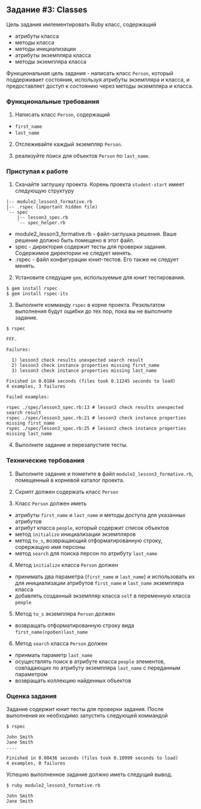 ## Задание #3: Classes

Цель задания имлементировать Ruby класс, содержащий
  - атрибуты класса
  - методы класса
  - методы инициализации
  - атрибуты экземпляра класса
  - методы экземпляра класса

Функциональная цель задания - написать класс `Person`, который поддерживает 
состояния, используя атрибуты экземпляра и класса, и предоставляет доступ к 
состоянию через методы экземпляра и класса.

### Функциональные требования

1. Написать класс `Person`, содержащий 

  - `first_name`
  - `last_name`

2. Отслеживайте каждый экземпляр `Person`.

3. реализуйте поиск для объектов `Person` по `last_name`.

### Приступая к работе

1. Скачайте заглушку проекта. Корень проекта `student-start` имеет следующую структуру

```text
|-- module2_lesson3_formative.rb
|-- .rspec (important hidden file)
`-- spec
    |-- lesson3_spec.rb
    `-- spec_helper.rb
```
  * module2_lesson3_formative.rb - файл-заглушка решения.
  Ваше решение должно быть помещено в этот файл.
  * spec - директория содержит тесты для проверки задания. Содержимое директории не следует менять.
  * .rspec - файл конфигурации юнит-тестов. Его также не следует менять.

2. Установите следущие `gem`, используемые для юнит тестирования.

```shell
$ gem install rspec
$ gem install rspec-its
```

3. Выполните комманду `rspec` в корне проекта. Резкльтатом выполнения будут ощибки до тех пор,
пока вы не выполните задание.

```shell
$ rspec

FFF.

Failures:

  1) lesson3 check results unexpected search result
  2) lesson3 check instance properties missing first_name
  3) lesson3 check instance properties missing last_name

Finished in 0.0184 seconds (files took 0.11245 seconds to load)
4 examples, 3 failures

Failed examples:

rspec ./spec/lesson3_spec.rb:13 # lesson3 check results unexpected search result
rspec ./spec/lesson3_spec.rb:21 # lesson3 check instance properties missing first_name
rspec ./spec/lesson3_spec.rb:25 # lesson3 check instance properties missing last_name
```

4. Выполните задание и перезапустите тесты. 

### Технические тербования

1. Выполните задание и пометите в файл `module2_lesson3_formative.rb`, помещенный 
в корневой каталог проекта. 

2. Скрипт должен содержать класс `Person`

3. Класс `Person` должен иметь

  * атрибуты `first_name` и `last_name` и методы доступа для указанных атрибутов
  * атрибут класса `people`, который содержит список объектов
  * метод `initialize` инициализации экземпляров
  * метод `to_s`, возвращающий отформатированную строку, сорержащую имя персоны
  * метод `search` для поиска персон по атрибуту `last_name`
  
4. Метод `initialize` класса `Person` должен

  * принимать два параметра (`first_name` и `last_name`) и использовать их для 
  инициализации атрибутов `first_name` и `last_name` экземпляра класса
  * добавлять созданный экземпляр класса `self` в переменную класса `people`

5. Метод `to_s` экземпляра `Person` должен

  * возвращать отформатированную строку вида `first_name(пробел)last_name`

6. Метод `search` класса `Person` должен

  * принмать параметр `last_name`
  * осуществлять поиск в атрибуте класса `people` элементов, совпадающих по атрибуту экземпляра `last_name` с переданным параметром
  * возвращать коллекцию найденных объектов

### Оценка задания

Задание содержит юнит тесты для проверки задания. После выполнения их необходимо запустить 
следующей коммандой

```shell
$ rspec

John Smith
Jane Smith
....

Finished in 0.00436 seconds (files took 0.10999 seconds to load)
4 examples, 0 failures
```

Успешно выполненное задание должно иметь следущий вывод.

```shell
$ ruby module2_lesson3_formative.rb

John Smith
Jane Smith
```